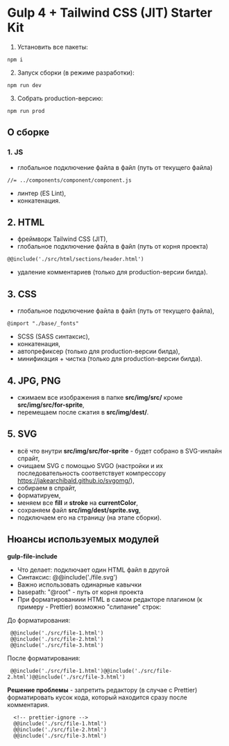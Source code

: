# Gulp 4 + Tailwind CSS (JIT) Starter Kit

1. Установить все пакеты:
```
npm i
```
2. Запуск сборки (в режиме разработки):
```
npm run dev
```
3. Собрать production-версию:
```
npm run prod
```

## О сборке

### 1. JS

- глобальное подключение файла в файл (путь от текущего файла)
```
//= ../components/component/component.js
```
- линтер (ES Lint),
- конкатенация.

## 2. HTML

- фреймворк Tailwind CSS (JIT),
- глобальное подключение файла в файл (путь от корня проекта)
```
@@include('./src/html/sections/header.html')
```
- удаление комментариев (только для production-версии билда).

## 3. CSS

- глобальное подключение файла в файл (путь от текущего файла),
```
@import "./base/_fonts"
```
- SCSS (SASS синтаксис),
- конкатенация,
- автопрефиксер (только для production-версии билда),
- минификация + чистка (только для production-версии билда).

## 4. JPG, PNG

- сжимаем все изображения в папке **src/img/src/** кроме **src/img/src/for-sprite**,
- перемещаем после сжатия в **src/img/dest/**.

## 5. SVG

- всё что внутри **src/img/src/for-sprite** - будет собрано в SVG-инлайн спрайт,
- очищаем SVG с помощью SVGO (настройки и их последовательность соответствует компрессору https://jakearchibald.github.io/svgomg/),
- собираем в спрайт,
- форматируем,
- меняем все **fill** и **stroke** на **currentColor**,
- сохраняем файл **src/img/dest/sprite.svg**,
- подключаем его на страницу (на этапе сборки).

## Нюансы используемых модулей

**gulp-file-include**

- Что делает: подключает один HTML файл в другой
- Синтаксис: @@include('./file.svg')
- Важно использовать одинарные кавычки
- basepath: "@root" - путь от корня проекта
- При форматированиии HTML в самом редакторе плагином (к примеру - Prettier) возможно "слипание" строк:

До форматирования:
```
 @@include('./src/file-1.html')
 @@include('./src/file-2.html')
 @@include('./src/file-3.html')
```
После форматирования:
```
 @@include('./src/file-1.html')@@include('./src/file-2.html')@@include('./src/file-3.html')
```

**Решение проблемы** - запретить редактору (в случае с Prettier) форматировать кусок кода, который находится сразу после комментария.
```
  <!-- prettier-ignore -->
  @@include('./src/file-1.html')
  @@include('./src/file-2.html')
  @@include('./src/file-3.html')
```
